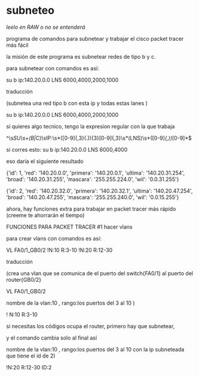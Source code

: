 # subneteo

*leelo en RAW o no se entenderá*

programa de comandos para subnetear y trabajar el cisco packet tracer más fácil

la misión de este programa es subnetear redes de tipo b y c.

para subnetear con comandos es así:

su b ip:140.20.0.0 LNS 6000,4000,2000,1000

traducción

(subnetea   una red tipo b    con esta ip    y todas estas lanes       )

  su        b                 ip:140.20.0.0 LNS 6000,4000,2000,1000
  

si quieres algo tecnico, tengo la expresion regular con la que trabaja 

  ^\s*SU\s+(B|C)\s*IP:\s*([0-9]{,3}(.)){3}[0-9]{,3}\s*(LNS)\s*([0-9]*(,))*[0-9]*$  
  
si corres esto: su b ip:140.20.0.0 LNS 6000,4000 

eso daría el siguiente resultado

{'id': 1, 'red': '140.20.0.0', 'primera': '140.20.0.1', 'ultima': '140.20.31.254',
'broad': '140.20.31.255', 'mascara': '255.255.224.0', 'wil': '0.0.31.255'}


{'id': 2, 'red': '140.20.32.0', 'primera': '140.20.32.1', 'ultima': '140.20.47.254',
'broad': '140.20.47.255', 'mascara': '255.255.240.0', 'wil': '0.0.15.255'}

 


ahora, hay funciones extra para trabajar en packet tracer más rápido (creeme te ahorrarán el tiempo)

FUNCIONES PARA PACKET TRACER #1 hacer vlans


para crear vlans con comandos es así:

VL FA0/1_GB0/2 !N:10 R:3-10 !N:20 R:12-30       

traducción

(crea una vlan  que se comunica de el puerto del switch{FA0/1} al puerto del router{GB0/2}      

VL              FA0/1_GB0/2           

   nombre de la vlan:10 ,  rango:los puertos del 3 al 10 )
   
!  N:10                    R:3-10 

si necesitas los códigos ocupa el router, primero hay que subnetear,

y el comando cambia solo al final así

nombre de la vlan:10 ,  rango:los puertos del 3 al 10  con la ip subneteada que tiene el id de 2)

!N:20                    R:12-30                       ID:2     





